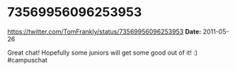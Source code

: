 # 73569956096253953
https://twitter.com/TomFrankly/status/73569956096253953
**Date:** 2011-05-26

Great chat! Hopefully some juniors will get some good out of it! :) #campuschat
